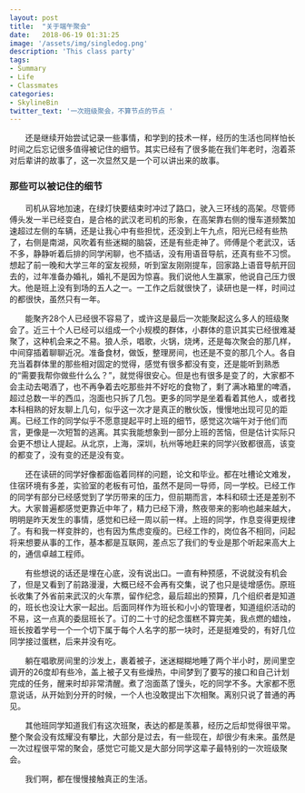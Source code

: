 ```yaml
---
layout: post
title:  "关于端午聚会"
date:   2018-06-19 01:31:25
image: '/assets/img/singledog.png'
description: 'This class party'
tags:
- Summary
- Life
- Classmates
categories:
- SkylineBin
twitter_text: '一次班级聚会，不算节点的节点 '
---
```


&nbsp;&nbsp;&nbsp;&nbsp;&nbsp;&nbsp;&nbsp;还是继续开始尝试记录一些事情，和学到的技术一样，经历的生活也同样怕长时间之后忘记很多值得被记住的细节。其实已经有了很多能在我们年老时，泡着茶对后辈讲的故事了，这一次显然又是一个可以讲出来的故事。  


### 那些可以被记住的细节


&nbsp;&nbsp;&nbsp;&nbsp;&nbsp;&nbsp;&nbsp;司机从容地加速，在绿灯快要结束时冲过了路口，驶入三环线的高架。尽管师傅头发一半已经变白，是合格的武汉老司机的形象，在高架靠右侧的慢车道频繁加速超过左侧的车辆，还是让我心中有些担忧，还没到上午九点，阳光已经有些热了，右侧是南湖，风吹着有些迷糊的脑袋，还是有些走神了。师傅是个老武汉，话不多，静静听着后排的同学闲聊，也不插话，没有用语音导航，还真有些不习惯。想起了前一晚和大学三年的室友视频，听到室友刚刚提车，回家路上语音导航开回去的，过年准备办婚礼，婚礼不是因为惊喜。我们说他人生赢家，他说自己压力很大。他是班上没有到场的五人之一。一工作之后就很快了，读研也是一样，时间过的都很快，虽然只有一年。  


&nbsp;&nbsp;&nbsp;&nbsp;&nbsp;&nbsp;&nbsp;能聚齐28个人已经很不容易了，或许这是最后一次能聚起这么多人的班级聚会了。近三十个人已经可以组成一个小规模的群体，小群体的意识其实已经很难凝聚了，这种机会来之不易。狼人杀，唱歌，火锅，烧烤，还是每次聚会的那几样，中间穿插着聊聊近况。准备食材，做饭，整理房间，也还是不变的那几个人。各自充当着群体里的那些相对固定的觉得，感觉有很多都没有变，还是能听到熟悉的“需要我帮你做些什么么？”，就觉得很安心。但是也有很多是变了的，大家都不会主动去喝酒了，也不再争着去吃那些并不好吃的食物了，剩了满冰箱里的啤酒，超过总数一半的西瓜，泡面也只拆了几包。更多的同学是坐着看着其他人，或者找本科相熟的好友聊上几句，似乎这一次才是真正的散伙饭，慢慢地出现可见的距离。已经工作的同学似乎不愿意提起平时上班的细节，感觉这次端午对于他们而言，更像是一次短暂的逃离。其实我能想象到一部分上班的苦恼，但是估计实际只会更不想让人提起。从北京，上海，深圳，杭州等地赶来的同学兴致都很高，该变的都变了，没有变的还是没有变。  


&nbsp;&nbsp;&nbsp;&nbsp;&nbsp;&nbsp;&nbsp;还在读研的同学好像都面临着同样的问题，论文和毕业。都在吐槽论文难发，住宿环境有多差，实验室的老板有可怕，虽然不是同一导师，同一学校。已经工作的同学有部分已经感觉到了学历带来的压力，但前期而言，本科和硕士还是差别不大。大家普遍都感觉更靠近中年了，精力已经下滑，熬夜带来的影响也越来越大，明明是昨天发生的事情，感觉和已经一周以前一样。上班的同学，作息变得更规律了。有和我一样变胖的，也有因为焦虑变瘦的。已经工作的，岗位各不相同，问起将来想要从事的工作，基本都是互联网，差点忘了我们的专业是那个听起来高大上的，通信卓越工程师。  


&nbsp;&nbsp;&nbsp;&nbsp;&nbsp;&nbsp;&nbsp;有些想说的话还是埋在心底，没有说出口。一直有种预感，不说就没有机会了，但是又看到了前路漫漫，大概已经不会再有交集，说了也只是徒增感伤。原班长收集了外省前来武汉的火车票，留作纪念，最后超出的预算，几个组织者是知道的，班长也没让大家一起出。后面同样作为班长和小小的管理者，知道组织活动的不易，这一点真的委屈班长了。订的二十寸的纪念蛋糕不算完美，我点燃的蜡烛，班长按着学号一个一个切下属于每个人名字的那一块时，还是挺难受的，有好几位同学接过蛋糕，后来并没有吃。  


&nbsp;&nbsp;&nbsp;&nbsp;&nbsp;&nbsp;&nbsp;躺在唱歌房间里的沙发上，裹着被子，迷迷糊糊地睡了两个半小时，房间里空调开的26度却有些冷，盖上被子又有些燥热，中间梦到了要写的接口和自己计划完成的任务，醒来时却非常清醒。煮了泡面蒸了馒头，吃的同学不多。大家都不愿意说话，从开始到分开的时候，一个人也没敢提出下次相聚。离别只说了普通的再见。


&nbsp;&nbsp;&nbsp;&nbsp;&nbsp;&nbsp;&nbsp;其他班同学知道我们有这次班聚，表达的都是羡慕，经历之后却觉得很平常。整个聚会没有炫耀没有攀比，大部分是过去，有一些现在，却很少有未来。虽然是一次过程很平常的聚会，感觉它可能又是大部分同学这辈子最特别的一次班级聚会。  


&nbsp;&nbsp;&nbsp;&nbsp;&nbsp;&nbsp;&nbsp;我们啊，都在慢慢接触真正的生活。  


